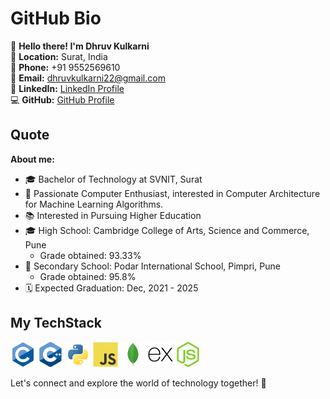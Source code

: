 # GitHub Bio

👋 **Hello there! I'm Dhruv Kulkarni**  
📍 **Location:** Surat, India  
📱 **Phone:** +91 9552569610  
📧 **Email:** dhruvkulkarni22@gmail.com  
🔗 **LinkedIn:** [LinkedIn Profile](<LinkedIn_Profile_Link>)  
💻 **GitHub:** [GitHub Profile](<GitHub_Profile_Link>)

## Quote

**About me:**
- 🎓 Bachelor of Technology at SVNIT, Surat
- 🧠 Passionate Computer Enthusiast, interested in Computer Architecture for Machine Learning Algorithms.
- 📚 Interested in Pursuing Higher Education
- 🎓 High School: Cambridge College of Arts, Science and Commerce, Pune
  - Grade obtained: 93.33%
- 🏫 Secondary School: Podar International School, Pimpri, Pune
  - Grade obtained: 95.8%
- 🗓️ Expected Graduation: Dec, 2021 - 2025

## My TechStack
<p align="left">
  <img src="https://raw.githubusercontent.com/devicons/devicon/master/icons/c/c-original.svg" alt="c" width="40" height="40"/>
  <img src="https://raw.githubusercontent.com/devicons/devicon/master/icons/cplusplus/cplusplus-original.svg" alt="cplusplus" width="40" height="40"/>
  <img src="https://raw.githubusercontent.com/devicons/devicon/master/icons/python/python-original.svg" alt="python" width="40" height="40"/>
  <img src="https://raw.githubusercontent.com/devicons/devicon/master/icons/javascript/javascript-original.svg" alt="javascript" width="40" height="40"/>
  <img src="https://raw.githubusercontent.com/devicons/devicon/master/icons/mongodb/mongodb-original.svg" alt="mongodb" width="40" height="40"/>
  <img src="https://raw.githubusercontent.com/devicons/devicon/master/icons/express/express-original.svg" alt="express" width="40" height="40"/>
  <img src="https://raw.githubusercontent.com/devicons/devicon/master/icons/nodejs/nodejs-original.svg" alt="nodejs" width="40" height="40"/>
</p>
Let's connect and explore the world of technology together! 🚀

